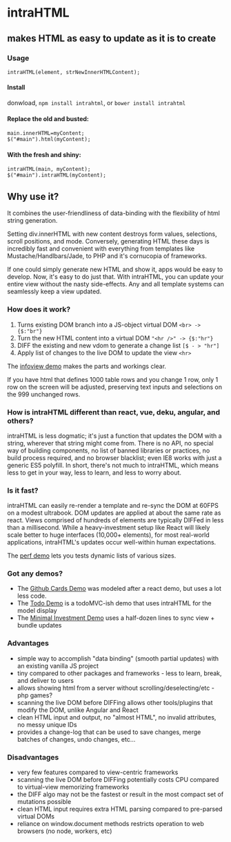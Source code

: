 # intraHTML
## makes HTML as easy to update as it is to create

### Usage

`intraHTML(element, strNewInnerHTMLContent);` <br />

#### Install
donwload, `npm install intrahtml`,  or `bower install intrahtml`

#### Replace the old and busted:
` main.innerHTML=myContent; ` <br />
` $("#main").html(myContent); `

#### With the fresh and shiny:
` intraHTML(main, myContent); ` <br />
` $("#main").intraHTML(myContent); `

## Why use it?
It combines the user-friendliness of data-binding with the flexibility of html string generation.

Setting div.innerHTML with new content destroys form values, selections, scroll positions, and mode. Conversely, generating HTML these days is incredibly fast and convenient with everything from templates like Mustache/Handlbars/Jade, to PHP and it's cornucopia of frameworks. 

If one could simply generate new HTML and show it, apps would be easy to develop. Now, it's easy to do just that. With intraHTML, you can update your entire view without the nasty side-effects. Any and all template systems can seamlessly keep a view updated. 


### How does it work?

1. Turns existing DOM branch into a JS-object virtual DOM  ` <br> -> {$:"br"} `
2. Turn the new HTML content into a virtual DOM  ` "<hr />" -> {$:"hr"} `
3. DIFF the existing and new vdom to generate a change list  ` [$ - > "hr"] `
4. Apply list of changes to the live DOM to update the view ` <hr> `

The [infoview demo](http://danml.com/intrahtml/demos/infoview/) makes the parts and workings clear.


If you have html that defines 1000 table rows and you change 1 row, only 1 row on the screen will be adjusted, preserving text inputs and selections on the 999 unchanged rows.


### How is intraHTML different than react, vue, deku, angular, and others?
intraHTML is less dogmatic; it's just a function that updates the DOM with a string, wherever that string might come from. There is no API, no special way of building components, no list of banned libraries or practices, no build process required, and no browser blacklist; even IE8 works with just a generic ES5 polyfill. In short, there's not much to intraHTML, which means less to get in your way, less to learn, and less to worry about.


### Is it fast?
intraHTML can easily re-render a template and re-sync the DOM at 60FPS on a modest ultrabook. DOM updates are applied at about the same rate as react. Views comprised of hundreds of elements are typically DIFFed in less than a millisecond. While a heavy-investment setup like React will likely scale better to huge interfaces (10,000+ elements), for most real-world applications, intraHTML's updates occur well-within human expectations.

The [perf demo](http://danml.com/intrahtml/demos/perf/) lets you tests dynamic lists of various sizes.


### Got any demos?

* The [Github Cards Demo](http://danml.com/intrahtml/demos/githubcards/) was modeled after a react demo, but uses a lot less code.
* The [Todo Demo](http://danml.com/intrahtml/demos/todo/) is a todoMVC-ish demo that uses intraHTML for the model display
* The [Minimal Investment Demo](http://danml.com/intrahtml/demos/minimal/) uses a half-dozen lines to sync view + bundle updates


### Advantages
* simple way to accomplish "data binding" (smooth partial updates) with an existing vanilla JS project
* tiny compared to other packages and frameworks - less to learn, break, and deliver to users
* allows showing html from a server without scrolling/deselecting/etc - php games?
* scanning the live DOM before DIFFing allows other tools/plugins that modify the DOM, unlike Angular and React
* clean HTML input and output, no "almost HTML", no invalid attributes, no messy unique IDs
* provides a change-log that can be used to save changes, merge batches of changes, undo changes, etc... 

### Disadvantages
 * very few features compared to view-centric frameworks
 * scanning the live DOM before DIFFing potentially costs CPU compared to virtual-view memorizing frameworks
 * the DIFF algo may not be the fastest or result in the most compact set of mutations possible
 * clean HTML input requires extra HTML parsing compared to pre-parsed virtual DOMs
 * reliance on window.document methods restricts operation to web browsers (no node, workers, etc)
